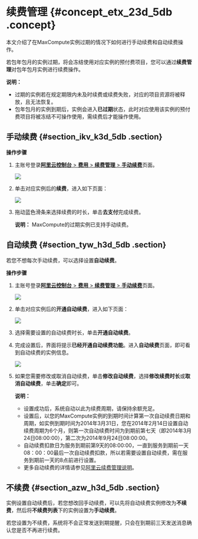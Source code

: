 # 续费管理 {#concept_etx_23d_5db .concept}

本文介绍了在MaxCompute实例过期的情况下如何进行手动续费和自动续费操作。

若包年包月的实例过期，将会冻结使用对应实例的预付费项目，您可以通过**续费管理**对包年包月实例进行续费操作。

**说明：** 

-   过期的实例若在规定期限内未及时续费或续费失败，对应的项目资源将被释放，且无法恢复。
-   包年包月的实例到期后，实例会进入**已过期**状态，此时对应使用该实例的预付费项目将被冻结不可操作使用，需续费后才能操作使用。

## 手动续费 {#section_ikv_k3d_5db .section}

**操作步骤**

1.  主账号登录[**阿里云控制台** \> **费用** \> **续费管理** \> **手动续费**](https://renew.console.aliyun.com/center?spm=5176.2020520128.103.16.Vzs6fJ#/renew/odpsplus?_k=qu3upz)页面。

    ![](http://static-aliyun-doc.oss-cn-hangzhou.aliyuncs.com/assets/img/11941/15507274801167_zh-CN.png)

2.  单击对应实例后的**续费**，进入如下页面：

    ![](http://static-aliyun-doc.oss-cn-hangzhou.aliyuncs.com/assets/img/11941/15507274801168_zh-CN.png)

3.  拖动蓝色滑条来选择续费的时长，单击**去支付**完成续费。

    **说明：** MaxCompute的过期实例已支持手动续费。


## 自动续费 {#section_tyw_h3d_5db .section}

若您不想每次手动续费，可以选择设置**自动续费**。

**操作步骤**

1.  主账号登录[**阿里云控制台** \> **费用** \> **续费管理** \> **手动续费**](https://renew.console.aliyun.com/center?spm=5176.2020520128.103.16.Vzs6fJ#/renew/odpsplus?_k=qu3upz)页面。

    ![](http://static-aliyun-doc.oss-cn-hangzhou.aliyuncs.com/assets/img/11941/15507274801169_zh-CN.png)

2.  单击对应实例后的**开通自动续费**，进入如下页面：

    ![](http://static-aliyun-doc.oss-cn-hangzhou.aliyuncs.com/assets/img/11941/15507274801170_zh-CN.png)

3.  选择需要设置的自动续费时长，单击**开通自动续费**。
4.  完成设置后，界面将提示**已经开通自动续费功能**。进入**自动续费**页面，即可看到自动续费的实例信息。

    ![](http://static-aliyun-doc.oss-cn-hangzhou.aliyuncs.com/assets/img/11941/15507274801171_zh-CN.png)

5.  如果您需要修改或取消自动续费，单击**修改自动续费**，选择**修改续费时长**或**取消自动续费**，单击**确定**即可。

    **说明：** 

    -   设置成功后，系统自动以此为续费周期，请保持余额充足。
    -   设置后，以您的MaxCompute实例的到期时间计算第一次自动续费日期和周期，如实例到期时间为2014年3月31日，您在2014年2月14日设置自动续费周期为6个月，则第一次自动续费时间为到期前第七天（即2014年3月24日08:00:00），第二次为2014年9月24日08:00:00。
    -   自动续费扣款日为服务到期前第9天的08:00:00，一直到服务到期前一天08：00：00最后一次自动续费扣款，所以若需要设置自动续费，需在服务到期前一天的8点前进行设置。
    -   更多自动续费的详情请参见[阿里云续费管理说明](https://help.aliyun.com/knowledge_list/37126.html?spm=5176.7837116.6.544.ywl9LK)。

## 不续费 {#section_azw_h3d_5db .section}

实例设置自动续费后，若您想改回手动续费，可以先将自动续费实例修改为**不续费**，然后将**不续费列表**下的实例设置为**手动续费**。

若您设置为不续费，系统将不会正常发送到期提醒，只会在到期前三天发送消息确认您是否不再进行续费。

